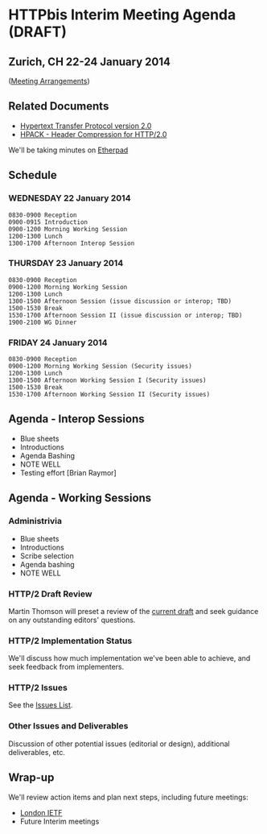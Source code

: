 # HTTPbis Interim Meeting Agenda (DRAFT)

## Zurich, CH  22-24 January 2014

([Meeting Arrangements](https://github.com/http2/wg_materials/blob/master/interim-14-01/arrangements.md))


## Related Documents

* [Hypertext Transfer Protocol version 2.0](http://tools.ietf.org/html/draft-ietf-httpbis-http2)
* [HPACK - Header Compression for HTTP/2.0](http://tools.ietf.org/html/draft-ietf-httpbis-header-compression)

We'll be taking minutes on [Etherpad](http://etherpad.tools.ietf.org:9000/p/notes-14-01-interim-httpbis)


## Schedule

### WEDNESDAY 22 January 2014

	0830-0900 Reception
    0900-0915 Introduction
    0900-1200 Morning Working Session
    1200-1300 Lunch
    1300-1700 Afternoon Interop Session

### THURSDAY 23 January 2014

    0830-0900 Reception
    0900-1200 Morning Working Session
    1200-1300 Lunch
    1300-1500 Afternoon Session (issue discussion or interop; TBD)
    1500-1530 Break
    1530-1700 Afternoon Session II (issue discussion or interop; TBD)
	1900-2100 WG Dinner

### FRIDAY 24 January 2014

	0830-0900 Reception
	0900-1200 Morning Working Session (Security issues)
	1200-1300 Lunch
	1300-1500 Afternoon Working Session I (Security issues)
	1500-1530 Break
	1530-1700 Afternoon Working Session II (Security issues)


## Agenda - Interop Sessions

* Blue sheets
* Introductions
* Agenda Bashing
* NOTE WELL
* Testing effort [Brian Raymor]


## Agenda - Working Sessions

### Administrivia

* Blue sheets
* Introductions
* Scribe selection
* Agenda bashing
* NOTE WELL

### HTTP/2 Draft Review

Martin Thomson will preset a review of the [current
draft](http://tools.ietf.org/html/draft-ietf-httpbis-http2) and seek guidance
on any outstanding editors' questions.

### HTTP/2 Implementation Status

We'll discuss how much implementation we've been able to achieve, and seek
feedback from implementers. 

### HTTP/2 Issues

See the [Issues List](https://github.com/http2/http2-spec/issues?milestone=&page=1&state=open).

### Other Issues and Deliverables

Discussion of other potential issues (editorial or design), additional
deliverables, etc.

## Wrap-up

We'll review action items and plan next steps, including future meetings:

* [London IETF](http://www.ietf.org/meeting/upcoming.html)
* Future Interim meetings
